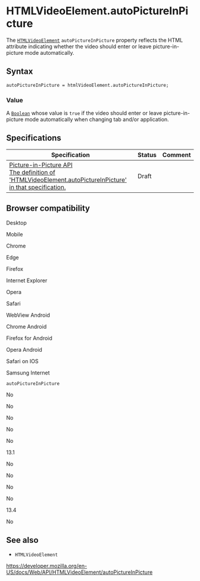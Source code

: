 HTMLVideoElement.autoPictureInPicture
=====================================

The [`HTMLVideoElement`](../htmlvideoelement) `autoPictureInPicture` property reflects the HTML attribute indicating whether the video should enter or leave picture-in-picture mode automatically.

Syntax
------

    autoPictureInPicture = htmlVideoElement.autoPictureInPicture;

### Value

A [`Boolean`](https://developer.mozilla.org/en-US/docs/Web/JavaScript/Reference/Global_Objects/Boolean) whose value is `true` if the video should enter or leave picture-in-picture mode automatically when changing tab and/or application.

Specifications
--------------

<table><thead><tr class="header"><th>Specification</th><th>Status</th><th>Comment</th></tr></thead><tbody><tr class="odd"><td><a href="https://w3c.github.io/picture-in-picture/#auto-pip">Picture-in-Picture API<br />
<span class="small">The definition of 'HTMLVideoElement.autoPictureInPicture' in that specification.</span></a></td><td><span class="spec-draft">Draft</span></td><td></td></tr></tbody></table>

Browser compatibility
---------------------

Desktop

Mobile

Chrome

Edge

Firefox

Internet Explorer

Opera

Safari

WebView Android

Chrome Android

Firefox for Android

Opera Android

Safari on IOS

Samsung Internet

`autoPictureInPicture`

No

No

No

No

No

13.1

No

No

No

No

13.4

No

See also
--------

-   `HTMLVideoElement`

<a href="https://developer.mozilla.org/en-US/docs/Web/API/HTMLVideoElement/autoPictureInPicture" class="_attribution-link">https://developer.mozilla.org/en-US/docs/Web/API/HTMLVideoElement/autoPictureInPicture</a>
